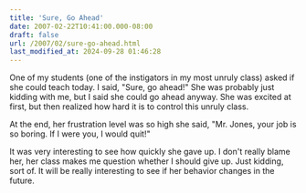 ```yaml
---
title: 'Sure, Go Ahead'
date: 2007-02-22T10:41:00.000-08:00
draft: false
url: /2007/02/sure-go-ahead.html
last_modified_at: 2024-09-28 01:46:28
---
```


One of my students (one of the instigators in my most unruly class) asked if she could teach today. I said, "Sure, go ahead!" She was probably just kidding with me, but I said she could go ahead anyway. She was excited at first, but then realized how hard it is to control this unruly class.  
  
At the end, her frustration level was so high she said, "Mr. Jones, your job is so boring. If I were you, I would quit!"  
  
It was very interesting to see how quickly she gave up. I don't really blame her, her class makes me question whether I should give up. Just kidding, sort of. It will be really interesting to see if her behavior changes in the future.